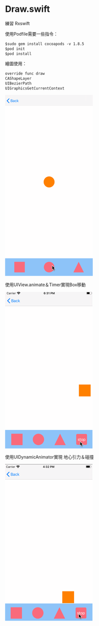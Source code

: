 # Draw.swift
練習 Rxswift

使用Podfile需要一些指令：
```
$sudo gem install cocoapods -v 1.8.5
$pod init
$pod install
```

繪圖使用：
```
override func draw 
CAShapeLayer
UIBezierPath
UIGraphicsGetCurrentContext
```

![image](https://github.com/JemmaQue/Draw.swift/blob/master/1.0.gif)

使用UIView.animate＆Timer實現Box移動

![image](https://github.com/JemmaQue/Draw.swift/blob/master/2.0.gif)

使用UIDynamicAnimator實現 地心引力＆碰撞

![image](https://github.com/JemmaQue/Draw.swift/blob/master/%203.0.gif)
